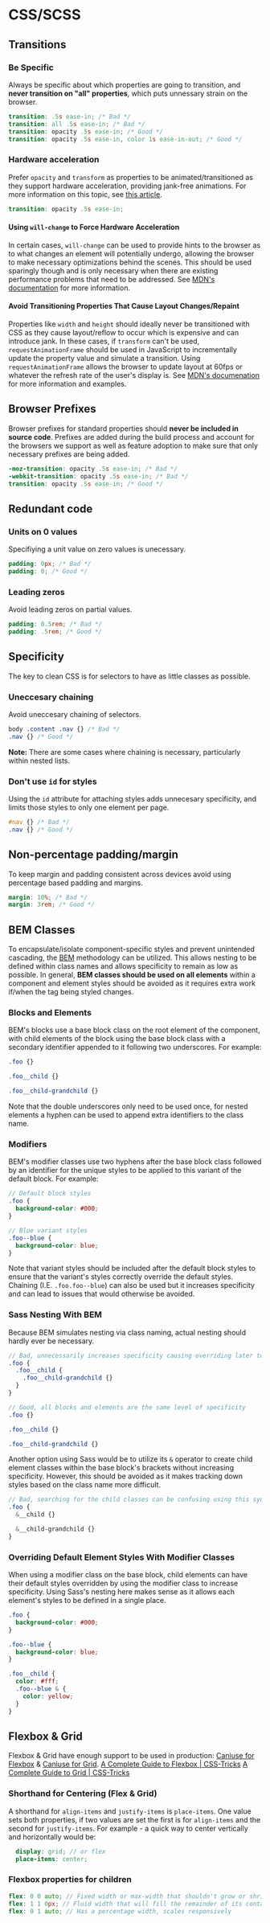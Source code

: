 # CSS/SCSS

## Transitions

### Be Specific
Always be specific about which properties are going to transition, and __never transition on "all" properties__, which puts unnessary strain on the browser.

```scss
transition: .5s ease-in; /* Bad */
transition: all .5s ease-in; /* Bad */
transition: opacity .5s ease-in; /* Good */
transition: opacity .5s ease-in, color 1s ease-in-out; /* Good */
```

### Hardware acceleration
Prefer `opacity` and `transform` as properties to be animated/transitioned as they support hardware acceleration, providing jank-free animations. For more information on this topic, see [this article](https://web.dev/animations-and-performance/).

```scss
transition: opacity .5s ease-in;
```

#### Using `will-change` to Force Hardware Acceleration
In certain cases, `will-change` can be used to provide hints to the browser as to what changes an element will potentially undergo, allowing the browser to make necessary optimizations behind the scenes. This should be used sparingly though and is only necessary when there are existing performance problems that need to be addressed. See [MDN's documentation](https://developer.mozilla.org/en-US/docs/Web/CSS/will-change) for more information.

#### Avoid Transitioning Properties That Cause Layout Changes/Repaint
Properties like `width` and `height` should ideally never be transitioned with CSS as they cause layout/reflow to occur which is expensive and can introduce jank. In these cases, if `transform` can't be used, `requestAnimationFrame` should be used in JavaScript to incrementally update the property value and simulate a transition. Using `requestAnimationFrame` allows the browser to update layout at 60fps or whatever the refresh rate of the user's display is. See [MDN's documenation](https://developer.mozilla.org/en-US/docs/Web/API/window/requestAnimationFrame) for more information and examples.

## Browser Prefixes
Browser prefixes for standard properties should __never be included in source code__. Prefixes are added during the build process and account for the browsers we support as well as feature adoption to make sure that only necessary prefixes are being added.

```scss
-moz-transition: opacity .5s ease-in; /* Bad */
-webkit-transition: opacity .5s ease-in; /* Bad */
transition: opacity .5s ease-in; /* Good */
```

## Redundant code

### Units on 0 values
Specifiying a unit value on zero values is unecessary.

```scss
padding: 0px; /* Bad */
padding: 0; /* Good */
```

### Leading zeros
Avoid leading zeros on partial values.
```scss
padding: 0.5rem; /* Bad */
padding: .5rem; /* Good */
```

## Specificity
The key to clean CSS is for selectors to have as little classes as possible.

### Uneccesary chaining
Avoid uneccesary chaining of selectors.

```scss
body .content .nav {} /* Bad */
.nav {} /* Good */
```

__Note:__ There are some cases where chaining is necessary, particularly within nested lists.

### Don't use `id` for styles
Using the `id` attribute for attaching styles adds unnecesary specificity, and limits those styles to only one element per page.

```scss
#nav {} /* Bad */
.nav {} /* Good */
```

## Non-percentage padding/margin
To keep margin and padding consistent across devices avoid using percentage based padding and margins.

```scss
margin: 10%; /* Bad */
margin: 3rem; /* Good */
```

## BEM Classes
To encapsulate/isolate component-specific styles and prevent unintended cascading, the [BEM](http://getbem.com/introduction/) methodology can be utilized. This allows nesting to be defined within class names and allows specificity to remain as low as possible. In general, __BEM classes should be used on all elements__ within a component and element styles should be avoided as it requires extra work if/when the tag being styled changes.

### Blocks and Elements
BEM's blocks use a base block class on the root element of the component, with child elements of the block using the base block class with a secondary identifier appended to it following two underscores. For example:

```scss
.foo {}

.foo__child {}

.foo__child-grandchild {}
```

Note that the double underscores only need to be used once, for nested elements a hyphen can be used to append extra identifiers to the class name.

### Modifiers
BEM's modifier classes use two hyphens after the base block class followed by an identifier for the unique styles to be applied to this variant of the default block. For example:

```scss
// Default block styles
.foo {
  background-color: #000;
}

// Blue variant styles
.foo--blue {
  background-color: blue;
}
```

Note that variant styles should be included after the default block styles to ensure that the variant's styles correctly override the default styles. Chaining (I.E. `.foo.foo--blue`) can also be used but it increases specificity and can lead to issues that would otherwise be avoided.

### Sass Nesting With BEM
Because BEM simulates nesting via class naming, actual nesting should hardly ever be necessary.

```scss
// Bad, unnecessarily increases specificity causing overriding later to be difficult
.foo {
  .foo__child {
    .foo__child-grandchild {}
  }
}

// Good, all blocks and elements are the same level of specificity
.foo {}

.foo__child {}

.foo__child-grandchild {}
```

Another option using Sass would be to utilize its `&` operator to create child element classes within the base block's brackets without increasing specificity. However, this should be avoided as it makes tracking down styles based on the class name more difficult.

```scss
// Bad, searching for the child classes can be confusing using this syntax
.foo {
  &__child {}

  &__child-grandchild {}
}
```

### Overriding Default Element Styles With Modifier Classes
When using a modifier class on the base block, child elements can have their default styles overridden by using the modifier class to increase specificity. Using Sass's nesting here makes sense as it allows each element's styles to be defined in a single place.

```scss
.foo {
  background-color: #000;
}

.foo--blue {
  background-color: blue;
}

.foo__child {
  color: #fff;
  .foo--blue & {
    color: yellow;
  }
}
```

## Flexbox & Grid

Flexbox & Grid have enough support to be used in production: [Caniuse for Flexbox](https://caniuse.com/flexbox) & [Caniuse for Grid](https://caniuse.com/css-grid). 
[A Complete Guide to Flexbox | CSS-Tricks](https://css-tricks.com/snippets/css/a-guide-to-flexbox/)
[A Complete Guide to Grid | CSS-Tricks](https://css-tricks.com/snippets/css/complete-guide-grid/)
### Shorthand for Centering (Flex & Grid)
A shorthand for `align-items` and `justify-items` is `place-items`. One value sets both properties, if two values are set the first is for `align-items` and the second for `justify-items`. For example - a quick way to center vertically and horizontally would be:
```scss
  display: grid; // or flex
  place-items: center;
```

### Flexbox properties for children 
```scss
flex: 0 0 auto; // Fixed width or max-width that shouldn't grow or shrink
flex: 1 1 0px; // Fluid width that will fill the remainder of its container, becomes the same width as sibling elements with same flex rules (two sibling elements with flex: 1 1 0px; will be 50% each)
flex: 0 1 auto; // Has a percentage width, scales responsively
```